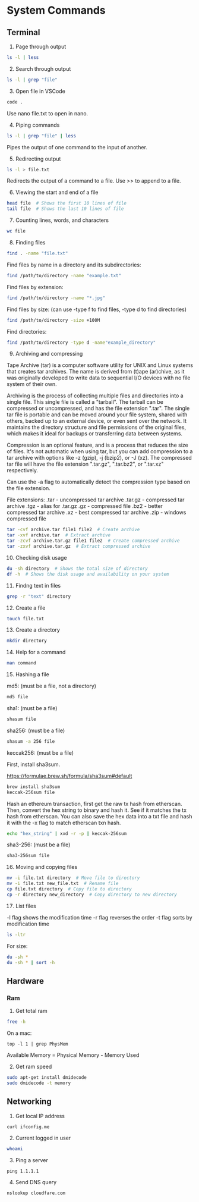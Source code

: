 # System Commands

## Terminal

1. Page through output

```bash
ls -l | less
```

2. Search through output

```bash
ls -l | grep "file"
```

3. Open file in VSCode

```bash
code .
```

Use nano file.txt to open in nano.

4. Piping commands

```bash
ls -l | grep "file" | less
```

Pipes the output of one command to the input of another.

5. Redirecting output

```bash
ls -l > file.txt
```

Redirects the output of a command to a file. Use >> to append to a file.

6. Viewing the start and end of a file

```bash
head file  # Shows the first 10 lines of file
tail file  # Shows the last 10 lines of file
```

7. Counting lines, words, and characters

```bash
wc file
```

8. Finding files

```bash
find . -name "file.txt"
```

Find files by name in a directory and its subdirectories:

```bash
find /path/to/directory -name "example.txt"
```

Find files by extension:

```bash
find /path/to/directory -name "*.jpg"
```

Find files by size:
(can use -type f to find files, -type d to find directories)

```bash
find /path/to/directory -size +100M
```

Find directories:

```bash
find /path/to/directory -type d -name"example_directory"
```

9. Archiving and compressing

Tape Archive (tar) is a computer software utility for UNIX and Linux systems that creates tar archives. The name is derived from (t)ape (ar)chive, as it was originally developed to write data to sequential I/O devices with no file system of their own.

Archiving is the process of collecting multiple files and directories into a single file. This single file is called a "tarball". The tarball can be compressed or uncompressed, and has the file extension ".tar". The single tar file is portable and can be moved around your file system, shared with others, backed up to an external device, or even sent over the network. It maintains the directory structure and file permissions of the original files, which makes it ideal for backups or transferring data between systems.

Compression is an optional feature, and is a process that reduces the size of files. It's not automatic when using tar, but you can add compression to a tar archive with options like -z (gzip), -j (bzip2), or -J (xz). The compressed tar file will have the file extension ".tar.gz", ".tar.bz2", or ".tar.xz" respectively.

Can use the -a flag to automatically detect the compression type based on the file extension.

File extensions:
.tar - uncompressed tar archive
.tar.gz - compressed tar archive
.tgz - alias for .tar.gz
.gz - compressed file
.bz2 - better compressed tar archive
.xz - best compressed tar archive
.zip - windows compressed file

```bash
tar -cvf archive.tar file1 file2  # Create archive
tar -xvf archive.tar  # Extract archive
tar -zcvf archive.tar.gz file1 file2  # Create compressed archive
tar -zxvf archive.tar.gz  # Extract compressed archive
```

10. Checking disk usage

```bash
du -sh directory  # Shows the total size of directory
df -h  # Shows the disk usage and availability on your system
```

11. Findng text in files

```bash
grep -r "text" directory
```

12. Create a file

```bash
touch file.txt
```

13. Create a directory

```bash
mkdir directory
```

14. Help for a command

```bash
man command
```

15. Hashing a file

md5:
(must be a file, not a directory)

```bash
md5 file
```

sha1: (must be a file)

```bash
shasum file
```

sha256: (must be a file)

```bash
shasum -a 256 file
```

keccak256: (must be a file)

First, install sha3sum.

https://formulae.brew.sh/formula/sha3sum#default

```bash
brew install sha3sum
keccak-256sum file
```

Hash an ethereum transaction, first get the raw tx hash from etherscan. Then, convert the hex string to binary and hash it. See if it matches the tx hash from etherscan. You can also save the hex data into a txt file and hash it with the -x flag to match etherscan txn hash.

```bash
echo "hex_string" | xxd -r -p | keccak-256sum
```

sha3-256: (must be a file)

```bash
sha3-256sum file
```

16. Moving and copying files

```bash
mv -i file.txt directory  # Move file to directory
mv -i file.txt new_file.txt  # Rename file
cp file.txt directory  # Copy file to directory
cp -r directory new_directory  # Copy directory to new directory
```

17. List files

-l flag shows the modification time
-r flag reverses the order
-t flag sorts by modification time

```bash
ls -ltr
```

For size:

```bash
du -sh *
du -sh * | sort -h
```

## Hardware

### Ram

1. Get total ram

```bash
free -h
```

On a mac:

```
top -l 1 | grep PhysMem
```

Available Memory = Physical Memory - Memory Used

2. Get ram speed

```bash
sudo apt-get install dmidecode
sudo dmidecode -t memory
```

## Networking

1. Get local IP address

```bash
curl ifconfig.me
```

2. Current logged in user

```bash
whoami
```

3. Ping a server

```base
ping 1.1.1.1
```

4. Send DNS query

```bash
nslookup cloudfare.com
```
